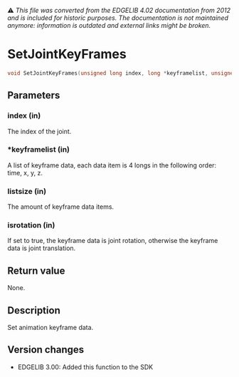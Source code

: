 :warning: _This file was converted from the EDGELIB 4.02 documentation from 2012 and is included for historic purposes. The documentation is not maintained anymore: information is outdated and external links might be broken._

# SetJointKeyFrames


```c++
void SetJointKeyFrames(unsigned long index, long *keyframelist, unsigned long listsize, bool isrotation = false)
```

## Parameters
### index (in)
The index of the joint.

### *keyframelist (in)
A list of keyframe data, each data item is 4 longs in the following order: time, x, y, z.

### listsize (in)
The amount of keyframe data items.

### isrotation (in)
If set to true, the keyframe data is joint rotation, otherwise the keyframe data is joint translation.

## Return value
None.

## Description
Set animation keyframe data.

## Version changes
- EDGELIB 3.00: Added this function to the SDK

